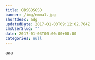 ```yaml
---
title: GDSGDSGSD
banner: /img/emma1.jpg
shortdesc: adg
updatedDate: 2017-01-03T09:12:02.764Z
cmsUserSlug: ""
date: 2017-01-03T00:00:00+08:00
categories: null
---
```


aaa
